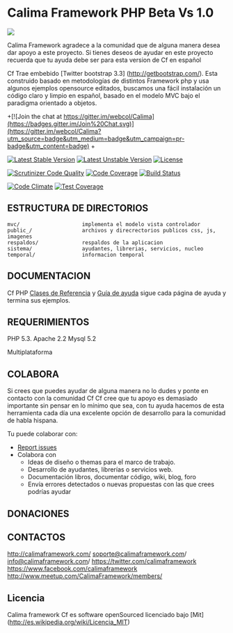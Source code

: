 Calima Framework  PHP Beta Vs 1.0
===========================

<img src="http://www.calimaframework.com/public_/images/ascii_Cf.PNG"/>


Calima Framework agradece a la comunidad que de alguna manera desea dar apoyo a este proyecto.
Si tienes deseos de ayudar en este proyecto recuerda que tu ayuda debe ser para esta version de Cf en español


Cf  Trae embebido [Twitter bootstrap 3.3] (http://getbootstrap.com/). Esta construido basado en metodologías de distintos Framework php y usa algunos ejemplos opensource editados, 
buscamos una fácil instalación un código claro y limpio en español, basado en el modelo MVC bajo el paradigma orientado a objetos.

 
+[![Join the chat at https://gitter.im/webcol/Calima](https://badges.gitter.im/Join%20Chat.svg)](https://gitter.im/webcol/Calima?utm_source=badge&utm_medium=badge&utm_campaign=pr-badge&utm_content=badge)
+




[![Latest Stable Version](https://poser.pugx.org/webcol/calima/v/stable)](https://packagist.org/packages/webcol/calima)  [![Latest Unstable Version](https://poser.pugx.org/webcol/calima/v/unstable)](https://packagist.org/packages/webcol/calima) [![License](https://poser.pugx.org/webcol/calima/license)](https://packagist.org/packages/webcol/calima)



[![Scrutinizer Code Quality](https://scrutinizer-ci.com/g/webcol/Calima/badges/quality-score.png?b=master)](https://scrutinizer-ci.com/g/webcol/Calima/?branch=master)
[![Code Coverage](https://scrutinizer-ci.com/g/webcol/Calima/badges/coverage.png?b=master)](https://scrutinizer-ci.com/g/webcol/Calima/?branch=master)
[![Build Status](https://scrutinizer-ci.com/g/webcol/Calima/badges/build.png?b=master)](https://scrutinizer-ci.com/g/webcol/Calima/build-status/master)

[![Code Climate](https://codeclimate.com/github/webcol/Calima/badges/gpa.svg)](https://codeclimate.com/github/webcol/Calima)
[![Test Coverage](https://codeclimate.com/github/webcol/Calima/badges/coverage.svg)](https://codeclimate.com/github/webcol/Calima)

ESTRUCTURA DE DIRECTORIOS
------------------

```
mvc/                    implementa el modelo vista controlador
public_/                archivos y direcrectorios publicos css, js, imagenes
respaldos/              respaldos de la aplicacion
sistema/                ayudantes, librerias, servicios, nucleo
temporal/               informacion temporal 
```


DOCUMENTACION
-------------

Cf PHP [Clases de Referencia](http://www.calimaframework.com/clases/) y 
 [Guía de ayuda](http://www.calimaframework.com/blog/) sigue cada página de ayuda y termina sus ejemplos.



REQUERIMIENTOS
------------

PHP 5.3.
Apache 2.2
Mysql 5.2

Multiplataforma


COLABORA
-----------------

Si crees que puedes ayudar de alguna manera no lo dudes y ponte en contacto con la comunidad Cf
Cf cree que tu apoyo es demasiado importante sin pensar en lo mínimo que sea,  con tu ayuda hacemos de esta herramienta cada día una excelente opción de desarrollo para la comunidad  de habla hispana.

Tu puede colaborar con:


* [Report issues](https://github.com/webcol/Calima/issues)
* Colabora con
    - Ideas de diseño o themas para el marco de trabajo.
    - Desarrollo de ayudantes, librerías o servicios web.
    - Documentación libros, documentar código, wiki, blog, foro
    - Envía errores detectados o nuevas propuestas con las que crees podrías ayudar


DONACIONES
-----------------

CONTACTOS
-----------------

http://calimaframework.com/
soporte@calimaframework.com/
info@calimaframework.com/
https://twitter.com/calimaframework
https://www.facebook.com/calimaframework
http://www.meetup.com/CalimaFramework/members/

Licencia
-----------------

Calima framework Cf es software openSourced licenciado bajo [Mit] (http://es.wikipedia.org/wiki/Licencia_MIT)

